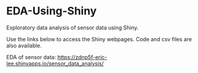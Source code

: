 # EDA-Using-Shiny
Exploratory data analysis of sensor data using Shiny.

Use the links below to access the Shiny webpages. Code and csv files are also available.

EDA of sensor data: https://zdnp5f-eric-lee.shinyapps.io/sensor_data_analysis/
